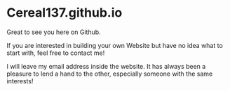 # Cereal137.github.io

Great to see you here on Github.  

If you are interested in building your own Website but have no idea what to start with, feel free to contact me!  

I will leave my email address inside the website. It has always been a pleasure to lend a hand to the other, especially someone with the same interests!
